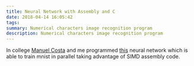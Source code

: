 ```yaml
---
title: Neural Network with Assembly and C
date: 2018-04-14 16:05:42
tags:
summary: Numerical characters image recognition program 
description: Numerical characters image recognition program 
---
```


In college [Manuel Costa](https://github.com/manucosta) and me programmed [this](https://github.com/mathigatti/orga2-tp) neural network which is able to train mnist in parallel taking advantage of SIMD assembly code.